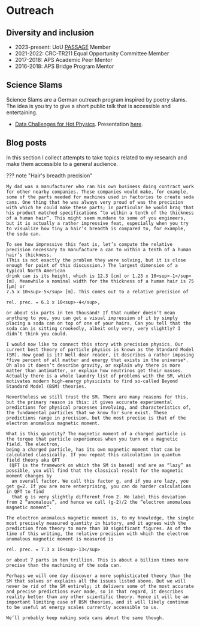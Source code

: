 # Outreach 

## Diversity and inclusion

- 2023-present: UoU [PASSAGE](https://www.physics.utah.edu/passage/) Member
- 2021-2022: CRC-TR211 Equal Opportunity Committee Member
- 2017-2018: APS Academic Peer Mentor
- 2016-2018: APS Bridge Program Mentor

## Science Slams

Science Slams are a
German outreach program inspired by poetry slams. The idea is you try to give a short public talk that is accessible and entertaining.

- [Data Challenges for Hot Physics](https://youtube.com/watch?v=QpKHEbjvjOA&feature=shares&t=2750). Presentation [here](pdfs/2021_punch4nfdi_publicLecture.pdf). 

## Blog posts

In this section I collect attempts to take topics related to my research and make them accessible to a general audience.

??? note "Hair's breadth precision"

    My dad was a manufacturer who ran his own business doing contract work for other nearby companies. These companies would make, for example, some of the parts needed for machines used in factories to create soda cans. One thing that he was always very proud of was the precision with which he could make these parts; in particular he would brag that his product matched specifications “to within a tenth of the thickness of a human hair”. This might seem mundane to some of you engineers, but it is actually a rather impressive feat, especially when you try to visualize how tiny a hair’s breadth is compared to, for example, the soda can.
    
    To see how impressive this feat is, let’s compute the relative precision necessary to manufacture a can to within a tenth of a human hair’s thickness. 
    (This is not exactly the problem they were solving, but it is close enough for point of this discussion.) The largest dimension of a typical North American 
    drink can is its height, which is 12.3 [cm] or 1.23 x 10<sup>-1</sup> [m]. Meanwhile a nominal width for the thickness of a human hair is 75 [μm] or 
    7.5 x 10<sup>-5</sup> [m]. This comes out to a relative precision of
    
    rel. prec. = 6.1 x 10<sup>-4</sup>,
    
    or about six parts in ten thousand! If that number doesn’t mean anything to you, you can get a visual impression of it by simply placing a soda can on top of one of your hairs. Can you tell that the soda can is sitting crookedly, albeit only very, very slightly? I didn’t think you could.
    
    I would now like to connect this story with precision physics. Our current best theory of particle physics is known as the Standard Model (SM). How good is it? Well dear reader, it describes a rather imposing *five percent of all matter and energy that exists in the universe*. Oh also it doesn’t describe gravity, or explain why there is more matter than antimatter, or explain how neutrinos get their masses. Actually there is a whole laundry list of problems with the SM, which motivates modern high-energy physicists to find so-called Beyond Standard Model (BSM) theories.
    
    Nevertheless we still trust the SM. There are many reasons for this, but the primary reason is this: it gives accurate experimental predictions for physical processes involving, and characteristics of, the fundamental particles that we know for sure exist. These predictions range in precision, but the most precise is that of the electron anomalous magnetic moment.
    
    What is this quantity? The magnetic moment of a charged particle is the torque that particle experiences when you turn on a magnetic field. The electron, 
    being a charged particle, has its own magnetic moment that can be calculated classically. If you repeat this calculation in quantum field theory aka QFT
     (QFT is the framework on which the SM is based) and are as “lazy” as possible, you will find that the classical result for the magnetic moment changes by
      an overall factor. We call this factor g, and if you are lazy, you get g=2. If you are more enterprising, you can do harder calculations in QFT to find 
      that g is very slightly different from 2. We label this deviation from 2 “anomalous”, and hence we call (g-2)/2 the “electron anomalous magnetic moment”.
    
    The electron anomalous magnetic moment is, to my knowledge, the single most precisely measured quantity in history, and it agrees with the prediction from theory to more than 10 significant figures. As of the time of this writing, the relative precision with which the electron anomalous magnetic moment is measured is
    
    rel. prec. = 7.3 x 10<sup>-13</sup>
    
    or about 7 parts in ten trillion. This is about a billion times more precise than the machining of the soda can.
    
    Perhaps we will one day discover a more sophisticated theory than the SM that solves or explains all the issues listed above. But we will never be rid of the SM entirely; it delivers some of the most accurate and precise predictions ever made, so in that regard, it describes reality better than any other scientific theory. Hence it will be an important limiting case of BSM theories, and it will likely continue to be useful at energy scales currently accessible to us.
    
    We’ll probably keep making soda cans about the same though.
